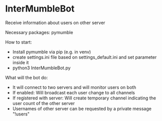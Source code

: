 # InterMumbleBot
Receive information about users on other server

Necessary packages:
pymumble

How to start:
- Install pymumble via pip (e.g. in venv)
- create settings.ini file based on settings_default.ini and set parameter inside it
- python3 InterMumbleBot.py

What will the bot do:
- It will connect to two servers and will monitor users on both
- If enabled: Will broadcast each user change to all channels
- If registered with server: Will create temporary channel indicating the user count of the other server
- Usernames of other server can be requested by a private message "!users"
